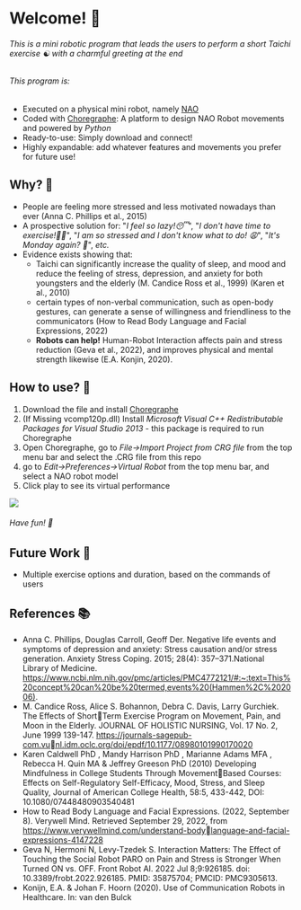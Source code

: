 # Welcome! 🤖

###### This is a mini robotic program that leads the users to perform a short Taichi exercise ☯️ with a charmful greeting at the end 
###### This program is:
- Executed on a physical mini robot, namely [NAO](https://nl.wikipedia.org/wiki/Nao_(robot))
- Coded with [Choregraphe](https://www.aldebaran.com/en/support/nao-6/downloads-softwares): A platform to design NAO Robot movements and powered by *Python*
- Ready-to-use: Simply download and connect!
- Highly expandable: add whatever features and movements you prefer for future use!

## Why? 🤔
- People are feeling more stressed and less motivated nowadays than ever (Anna C. Phillips et al., 2015)
- A prospective solution for: "*I feel so lazy!😴*", "*I don't have time to exercise!😵‍💫*", "*I am so stressed and I don't know what to do! 😩*", "*It's Monday again? 🫠*", *etc.*
- Evidence exists showing that:
  - Taichi can significantly increase the quality of sleep, and mood and reduce the feeling of stress, depression, and anxiety for both youngsters and the elderly (M. Candice Ross et al., 1999) (Karen et al., 2010)
  - certain types of non-verbal communication, such as open-body gestures, can generate a sense of willingness and friendliness to the communicators (How to Read Body Language and Facial Expressions, 2022)
  - **Robots can help!** Human-Robot Interaction affects pain and stress reduction (Geva et al., 2022), and improves physical and mental strength likewise (E.A. Konjin, 2020).
 
## How to use? 🔨
1. Download the file and install  [Choregraphe](https://www.aldebaran.com/en/support/nao-6/downloads-softwares)
2. (If Missing vcomp120p.dll) Install *Microsoft Visual C++ Redistributable Packages for Visual Studio 2013* - this package is required to run Choregraphe
3. Open Choregraphe, go to *File->Import Project from CRG file* from the top menu bar and select the .CRG file from this repo
4. go to *Edit->Preferences->Virtual Robot* from the top menu bar, and select a NAO robot model
5. Click play to see its virtual performance
<img src="\complete_UL.png">

###### Have fun! 🪩
 
## Future Work 🎯
- Multiple exercise options and duration, based on the commands of users 

## References 📚
- Anna C. Phillips, Douglas Carroll, Geoff Der. Negative life events and symptoms of depression and anxiety: Stress causation and/or stress generation. Anxiety Stress Coping. 2015; 28(4): 357–371.National Library of Medicine.
https://www.ncbi.nlm.nih.gov/pmc/articles/PMC4772121/#:~:text=This%20concept%20can%20be%20termed,events%20(Hammen%2C%202006).
- M. Candice Ross, Alice S. Bohannon, Debra C. Davis, Larry Gurchiek. The Effects of ShortTerm Exercise Program on Movement, Pain, and Moon in the Elderly. JOURNAL OF  HOLISTIC NURSING, Vol. 17 No. 2, June 1999 139-147.
https://journals-sagepub-com.vunl.idm.oclc.org/doi/epdf/10.1177/08980101990170020
- Karen Caldwell PhD , Mandy Harrison PhD , Marianne Adams MFA , Rebecca H. Quin MA &  Jeffrey Greeson PhD (2010) Developing Mindfulness in College Students Through MovementBased Courses: Effects on Self-Regulatory Self-Efficacy, Mood, Stress, and Sleep Quality, Journal of American College Health, 58:5, 433-442, DOI: 10.1080/07448480903540481
- How to Read Body Language and Facial Expressions. (2022, September 8). Verywell Mind. Retrieved September 29, 2022, from https://www.verywellmind.com/understand-bodylanguage-and-facial-expressions-4147228
- Geva N, Hermoni N, Levy-Tzedek S. Interaction Matters: The Effect of Touching the Social  Robot PARO on Pain and Stress is Stronger When Turned ON vs. OFF. Front Robot AI. 2022  Jul 8;9:926185. doi: 10.3389/frobt.2022.926185. PMID: 35875704; PMCID: PMC9305613.
- Konijn, E.A. & Johan F. Hoorn (2020). Use of Communication Robots in Healthcare. In: van den Bulck




